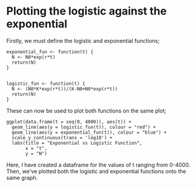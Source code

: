 # Plotting the logistic against the exponential

Firstly, we must define the logistic and exponential functions;

```{r}
exponential_fun <- function(t) {
  N <- N0*exp(r*t)
  return(N)
}
  

logistic_fun <- function(t) {
  N <- (N0*K*exp(r*t))/(K-N0+N0*exp(r*t))
  return(N)
}
```
These can now be used to plot both functions on the same plot;

```{r}
ggplot(data.frame(t = seq(0, 4000)), aes(t)) +
  geom_line(aes(y = logistic_fun(t)), colour = "red") +
  geom_line(aes(y = exponential_fun(t)), colour = "blue") +
  scale_y_continuous(trans = 'log10') +
  labs(title = "Exponential vs Logistic Function",
       x = "t",
       y = "N")
```

Here, I have created a dataframe for the values of t ranging from 0-4000. Then, we've plotted both the logistic and exponential functions onto the same graph.  

       
